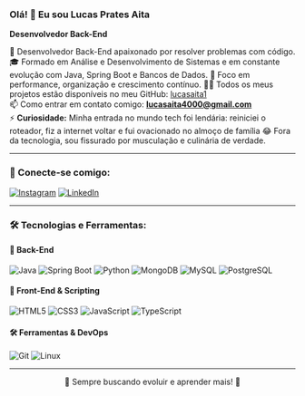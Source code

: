 ### Olá! 👋 Eu sou Lucas Prates Aita  
**Desenvolvedor Back-End**  

🔧 Desenvolvedor Back-End apaixonado por resolver problemas com código.
🎓 Formado em Análise e Desenvolvimento de Sistemas e em constante evolução com Java, Spring Boot e Bancos de Dados.
🚀 Foco em performance, organização e crescimento contínuo.
👨‍💻 Todos os meus projetos estão disponíveis no meu GitHub: [lucasaita1](https://github.com/lucasaita1)  
📫 Como entrar em contato comigo: **lucasaita4000@gmail.com**  
⚡ **Curiosidade:** Minha entrada no mundo tech foi lendária: reiniciei o roteador, fiz a internet voltar e fui ovacionado no almoço de família 😂
Fora da tecnologia, sou fissurado por musculação e culinária de verdade.

---

### 🚀 Conecte-se comigo:
[![Instagram](https://img.shields.io/badge/Instagram-%23E4405F.svg?style=for-the-badge&logo=instagram&logoColor=white)](https://instagram.com/lucasp.aita)
[![LinkedIn](https://img.shields.io/badge/LinkedIn-%230077B5.svg?style=for-the-badge&logo=linkedin&logoColor=white)](https://www.linkedin.com/in/lucas-aita/)

---

### 🛠️ Tecnologias e Ferramentas:

#### 🚧 Back-End
![Java](...) ![Spring Boot](...) ![Python](...) ![MongoDB](...) ![MySQL](...) ![PostgreSQL](...)

#### 🎨 Front-End & Scripting
![HTML5](...) ![CSS3](...) ![JavaScript](...) ![TypeScript](...)

#### 🛠️ Ferramentas & DevOps
![Git](...) ![Linux](...)

---

<div align="center">
  🚀 Sempre buscando evoluir e aprender mais! 🚀  
</div>
